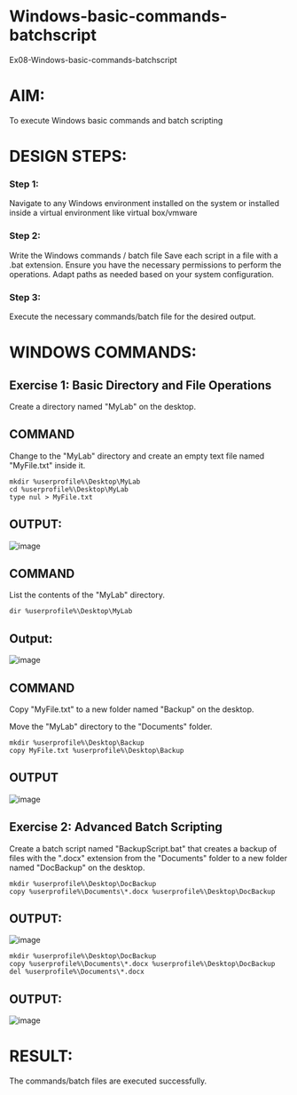 # Windows-basic-commands-batchscript
Ex08-Windows-basic-commands-batchscript

# AIM:
To execute Windows basic commands and batch scripting

# DESIGN STEPS:

### Step 1:

Navigate to any Windows environment installed on the system or installed inside a virtual environment like virtual box/vmware 

### Step 2:

Write the Windows commands / batch file
Save each script in a file with a .bat extension.
Ensure you have the necessary permissions to perform the operations.
Adapt paths as needed based on your system configuration.
### Step 3:

Execute the necessary commands/batch file for the desired output. 




# WINDOWS COMMANDS:
## Exercise 1: Basic Directory and File Operations
Create a directory named "MyLab" on the desktop.


## COMMAND

Change to the "MyLab" directory and create an empty text file named "MyFile.txt" inside it.
```
mkdir %userprofile%\Desktop\MyLab
cd %userprofile%\Desktop\MyLab
type nul > MyFile.txt

```

## OUTPUT:
![image](https://github.com/vikamuhan-reddy/Windows-basic-commands-batchscript/assets/144928933/50e9474a-648f-4e4d-b04d-7993d764d2d8)




## COMMAND

List the contents of the "MyLab" directory.
```
dir %userprofile%\Desktop\MyLab
```

## Output:
![image](https://github.com/vikamuhan-reddy/Windows-basic-commands-batchscript/assets/144928933/e33ddd8a-3b19-444e-8937-54c1575f8f03)




## COMMAND

Copy "MyFile.txt" to a new folder named "Backup" on the desktop.

Move the "MyLab" directory to the "Documents" folder.

```
mkdir %userprofile%\Desktop\Backup
copy MyFile.txt %userprofile%\Desktop\Backup

```


## OUTPUT
![image](https://github.com/vikamuhan-reddy/Windows-basic-commands-batchscript/assets/144928933/381be0fe-5560-49f5-a262-50022d82ad84)




## Exercise 2: Advanced Batch Scripting
Create a batch script named "BackupScript.bat" that creates a backup of files with the ".docx" extension from the "Documents" folder to a new folder named "DocBackup" on the desktop.

```
mkdir %userprofile%\Desktop\DocBackup
copy %userprofile%\Documents\*.docx %userprofile%\Desktop\DocBackup

```
## OUTPUT:
![image](https://github.com/vikamuhan-reddy/Windows-basic-commands-batchscript/assets/144928933/65784087-5c69-4a90-a803-6cc0c22ed868)



```
mkdir %userprofile%\Desktop\DocBackup
copy %userprofile%\Documents\*.docx %userprofile%\Desktop\DocBackup
del %userprofile%\Documents\*.docx

```

## OUTPUT:
![image](https://github.com/vikamuhan-reddy/Windows-basic-commands-batchscript/assets/144928933/df69b616-dfe8-4eec-9f11-555dbbc92eeb)


# RESULT:
The commands/batch files are executed successfully.

